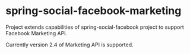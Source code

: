 # spring-social-facebook-marketing
Project extends capabilities of spring-social-facebook project to support Facebook Marketing API.

Currently version 2.4 of Marketing API is supported.
